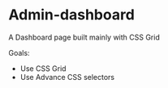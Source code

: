 # Admin-dashboard

A Dashboard page built mainly with CSS Grid

Goals:
- Use CSS Grid
- Use Advance CSS selectors